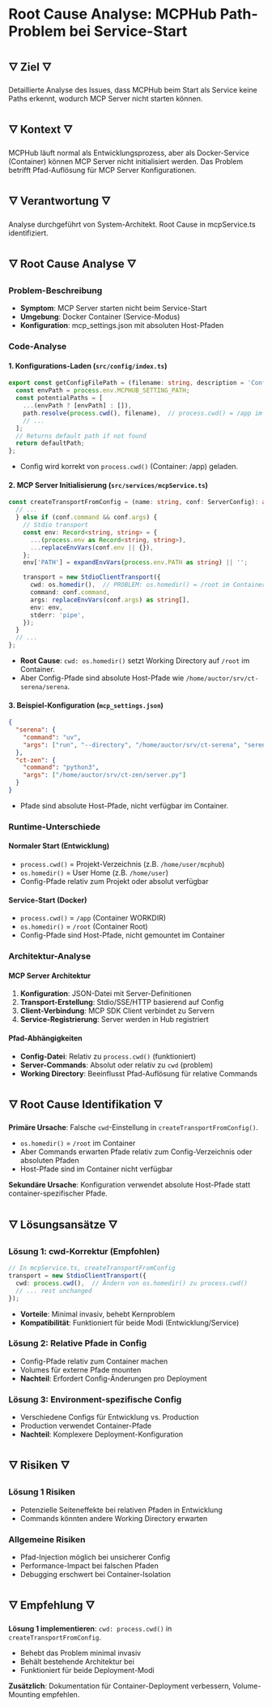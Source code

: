 # Root Cause Analyse: MCPHub Path-Problem bei Service-Start

## 🜄 Ziel 🜄
Detaillierte Analyse des Issues, dass MCPHub beim Start als Service keine Paths erkennt, wodurch MCP Server nicht starten können.

## 🜄 Kontext 🜄
MCPHub läuft normal als Entwicklungsprozess, aber als Docker-Service (Container) können MCP Server nicht initialisiert werden. Das Problem betrifft Pfad-Auflösung für MCP Server Konfigurationen.

## 🜄 Verantwortung 🜄
Analyse durchgeführt von System-Architekt. Root Cause in mcpService.ts identifiziert.

## 🜄 Root Cause Analyse 🜄

### Problem-Beschreibung
- **Symptom**: MCP Server starten nicht beim Service-Start
- **Umgebung**: Docker Container (Service-Modus)
- **Konfiguration**: mcp_settings.json mit absoluten Host-Pfaden

### Code-Analyse

#### 1. Konfigurations-Laden (`src/config/index.ts`)
```typescript
export const getConfigFilePath = (filename: string, description = 'Configuration'): string => {
  const envPath = process.env.MCPHUB_SETTING_PATH;
  const potentialPaths = [
    ...(envPath ? [envPath] : []),
    path.resolve(process.cwd(), filename),  // process.cwd() = /app im Container
    // ...
  ];
  // Returns default path if not found
  return defaultPath;
};
```
- Config wird korrekt von `process.cwd()` (Container: /app) geladen.

#### 2. MCP Server Initialisierung (`src/services/mcpService.ts`)
```typescript
const createTransportFromConfig = (name: string, conf: ServerConfig): any => {
  // ...
  } else if (conf.command && conf.args) {
    // Stdio transport
    const env: Record<string, string> = {
      ...(process.env as Record<string, string>),
      ...replaceEnvVars(conf.env || {}),
    };
    env['PATH'] = expandEnvVars(process.env.PATH as string) || '';

    transport = new StdioClientTransport({
      cwd: os.homedir(),  // PROBLEM: os.homedir() = /root im Container
      command: conf.command,
      args: replaceEnvVars(conf.args) as string[],
      env: env,
      stderr: 'pipe',
    });
  }
  // ...
};
```
- **Root Cause**: `cwd: os.homedir()` setzt Working Directory auf `/root` im Container.
- Aber Config-Pfade sind absolute Host-Pfade wie `/home/auctor/srv/ct-serena/serena`.

#### 3. Beispiel-Konfiguration (`mcp_settings.json`)
```json
{
  "serena": {
    "command": "uv",
    "args": ["run", "--directory", "/home/auctor/srv/ct-serena", "serena", "start-mcp-server"]
  },
  "ct-zen": {
    "command": "python3",
    "args": ["/home/auctor/srv/ct-zen/server.py"]
  }
}
```
- Pfade sind absolute Host-Pfade, nicht verfügbar im Container.

### Runtime-Unterschiede

#### Normaler Start (Entwicklung)
- `process.cwd()` = Projekt-Verzeichnis (z.B. `/home/user/mcphub`)
- `os.homedir()` = User Home (z.B. `/home/user`)
- Config-Pfade relativ zum Projekt oder absolut verfügbar

#### Service-Start (Docker)
- `process.cwd()` = `/app` (Container WORKDIR)
- `os.homedir()` = `/root` (Container Root)
- Config-Pfade sind Host-Pfade, nicht gemountet im Container

### Architektur-Analyse

#### MCP Server Architektur
1. **Konfiguration**: JSON-Datei mit Server-Definitionen
2. **Transport-Erstellung**: Stdio/SSE/HTTP basierend auf Config
3. **Client-Verbindung**: MCP SDK Client verbindet zu Servern
4. **Service-Registrierung**: Server werden in Hub registriert

#### Pfad-Abhängigkeiten
- **Config-Datei**: Relativ zu `process.cwd()` (funktioniert)
- **Server-Commands**: Absolut oder relativ zu `cwd` (problem)
- **Working Directory**: Beeinflusst Pfad-Auflösung für relative Commands

## 🜄 Root Cause Identifikation 🜄

**Primäre Ursache**: Falsche `cwd`-Einstellung in `createTransportFromConfig()`.
- `os.homedir()` = `/root` im Container
- Aber Commands erwarten Pfade relativ zum Config-Verzeichnis oder absoluten Pfaden
- Host-Pfade sind im Container nicht verfügbar

**Sekundäre Ursache**: Konfiguration verwendet absolute Host-Pfade statt container-spezifischer Pfade.

## 🜄 Lösungsansätze 🜄

### Lösung 1: cwd-Korrektur (Empfohlen)
```typescript
// In mcpService.ts, createTransportFromConfig
transport = new StdioClientTransport({
  cwd: process.cwd(),  // Ändern von os.homedir() zu process.cwd()
  // ... rest unchanged
});
```
- **Vorteile**: Minimal invasiv, behebt Kernproblem
- **Kompatibilität**: Funktioniert für beide Modi (Entwicklung/Service)

### Lösung 2: Relative Pfade in Config
- Config-Pfade relativ zum Container machen
- Volumes für externe Pfade mounten
- **Nachteil**: Erfordert Config-Änderungen pro Deployment

### Lösung 3: Environment-spezifische Config
- Verschiedene Configs für Entwicklung vs. Production
- Production verwendet Container-Pfade
- **Nachteil**: Komplexere Deployment-Konfiguration

## 🜄 Risiken 🜄

### Lösung 1 Risiken
- Potenzielle Seiteneffekte bei relativen Pfaden in Entwicklung
- Commands könnten andere Working Directory erwarten

### Allgemeine Risiken
- Pfad-Injection möglich bei unsicherer Config
- Performance-Impact bei falschen Pfaden
- Debugging erschwert bei Container-Isolation

## 🜄 Empfehlung 🜄

**Lösung 1 implementieren**: `cwd: process.cwd()` in `createTransportFromConfig`.
- Behebt das Problem minimal invasiv
- Behält bestehende Architektur bei
- Funktioniert für beide Deployment-Modi

**Zusätzlich**: Dokumentation für Container-Deployment verbessern, Volume-Mounting empfehlen.
